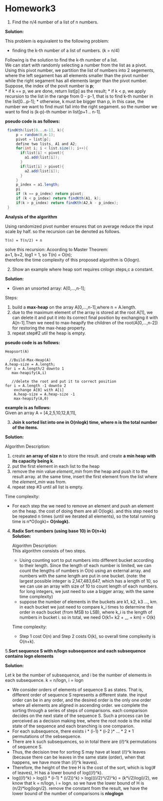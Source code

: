 Homework3
=======

1. Find the n/4 number of a list of n numbers.

  **Solution:**  

  This problem is equivalent to the following problem:
  *  finding the k-th number of a list of numbers. (k = n/4)

   Following is the solution to find the k-th number of a list.  
   We can start with randomly selecting a number from the list as a pivot. Using this pivot number, we partition the list of numbers into 2 segements, where the left segament has all elements smaller than the pivot number while the right segament has all elements larger than the pivot number. Suppose, the index of the povit number is **p**;  
    * if k == p, we are done, return list[p] as the result;
    * if k < p, we apply recursion to the list in the range from 0 - p-1, that is to find k-th number in the list[0...p-1];
    * otherwise, k must be bigger than p, in this case, the number we want to find must fall into the right segament. so the number we want to find is (k-p)-th number in list[p+1 .. n-1].     

   **pseudo code is as follows:**  

   ```java
    findKth(list[0...n-1], k){
        p = random(0,n-1);
        pivot = list[p];
        define two lists, A1 and A2;
        for(int i; i < list.size(); i++){
          if(list[i] < pivot){
            a1.add(list[i]);
          }
          if(list[i] > pivot){
            a2.add(list[i]);
          }
        }
        p_index = a1.length;
        pi
        if (k == p_index) return pivot;
        if (k < p_index) return findKth(A1, k);
        if(k > p_index) return findKth(A2,k - p_index);
    }
   ```    

   **Analysis of the algorithm**  

   Using randomized pivot number ensures that on average reduce the input scale by half. so the recursion can be denoted as follows.
   ```
   T(n) = T(n/2) + n
   ```
   solve this recursion:
   Acoording to Master Theorem:  
   a=1, b=2, log1 = 1, so
   T(n) = O(n);  
   therefore the time complexity of this proposed algorithm is O(logn).

2. Show an example where heap sort requires cnlogn steps,c a constant.

  **Solution:**  

  * Given an unsorted array: A[0,...,n-1];  

  Steps:  
  1. build a **max-heap** on the array A[0,...,n-1],where n = A.length.
  2. due to the maximum element of the array is stored at the root A[1], we can delete it and put it into its correct final position by exchanging it with A[n-1].Then we need to max-heapify the children of the root(A[0,...,n-2]) for restoring the max-heap property.
  3. repeat step#2 util the heap is empty.    

  **pseudo code is as follows:**  
   ```   
  Heapsort(A)

     //Build-Max-Heap(A)
  A.heap-size = A.length;
  for i = A.length/2 downto 1
      max-heapify(A,i)

      //delete the root and put it to correct position
  for i = A.length -1 downto 2
       exchange A[0] with A[i]
       A.heap-size = A.heap-size -1
       max-heapify(A,0)
   ```
 **example is as follows:**  
 Given an array A = [4,2,5,10,12,8,11],

3. **Join k sorted list into one in O(nlogk) time, where n is the total number of the items.**  

 **Solution:**  

 Algorithm Description:  
   1. create **an array of size n** to store the result. and create **a min heap with its capacity being k**.
   1. put the first element in each list to the heap
   1. remove the min value *element_min* from the heap and push it to the result array. at the same time, insert the first element from the list where the *element_min* was from.
   1. repeat step #3 until all list is empty.  

 Time complexity:  
   - For each step the we need to remove an element and push an element on the heap. the cost of doing them are all O(logk). and this step need to be repeated n times (until we iterated all elements), so the total running time is n\*O(logk)= **O(nlogk).**

4. **Radix Sort numbers (using base 10) in O(n+k)**  
   **Solution:**  

   Algorithm Description:  
   This algorithm consists of two steps.
   - Using counting sort to put numbers into different bucket according to their length. Since the length of each number is limited, we can count the lengths of numbers in O(n) using an external array. and numbers with the same length are put in one bucket. (note: the largest possible integer is 2,147,483,647, which has a length of 10, so we can use an array with size of 10 to count length of each numbers. for long integers, we just need to use a bigger array, with the same time complexity)
   - suppose the number of elements in the buckets are k1, k2, k3 ..., km. in each bucket we just need to compare k_i times to determine the order in each bucket (from MSB to LSB), where k_i is the length of numbers in bucket i. so in total, we need O(k1+ k2 + ,,, + km) = O(k)

   Time complexity:
   - Step 1 cost O(n) and Step 2 costs O(k), so overall time complexity is O(n+k).



5.**Sort sequence S with n/logn subsequence and each subsequence contains logn elements**  

**Solution:**   

 Let k be the number of subsequence, and i be the number of elements in each subsequence. k = n/logn, i = logn
 - We consider orders of elements of sequence S as states. That is, different order of sequence S represents a different state. the input order can be in any order, and the desired order is the only one order where all elements are aligned in ascending order. we complete the sorting through a series of steps of comparisons. each comparison decides on the next state of the sequence S. Such a process can be perceived as a decision making tree, where the root node is the initial state of the sequence and each branching is one comparion.
 - For each subsequence, there exists i \* (i-1) \* (i-2 )\* ... \* 2 \* 1 permutations of the sebsequence.  
 - There are k such subsequences, so in total there are (i!)^k permutations of sequence S.
 - Thus, the decision tree for sorting S may have at least (i!)^k leaves (because there can be leaves in the same state (order), when that happens, we have more than (i!)^k leaves).
 - Therefore, the height of the tree H is the cost of the sort, which is log(# of leaves), H has a lower bound of log((i!)^k).
 - log((i!)^k) > log((i \* (i-1) \* (i/2))^k) > log(((i/2)^i/2)^k)
 = (k\*i/2)log(i/2), we know that  k = n/logn, i = logn. so we have the lower bound of H is (n/2)\*log(logn/2). remove the constant from the result, we have the lower bound of the number of comparisons is **nloglogn**
